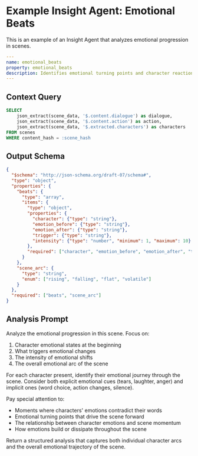 # Example Insight Agent: Emotional Beats

This is an example of an Insight Agent that analyzes emotional progression in scenes.

```yaml
---
name: emotional_beats
property: emotional_beats
description: Identifies emotional turning points and character reactions
---
```

## Context Query

```sql
SELECT
    json_extract(scene_data, '$.content.dialogue') as dialogue,
    json_extract(scene_data, '$.content.action') as action,
    json_extract(scene_data, '$.extracted.characters') as characters
FROM scenes
WHERE content_hash = :scene_hash
```

## Output Schema

```json
{
  "$schema": "http://json-schema.org/draft-07/schema#",
  "type": "object",
  "properties": {
    "beats": {
      "type": "array",
      "items": {
        "type": "object",
        "properties": {
          "character": {"type": "string"},
          "emotion_before": {"type": "string"},
          "emotion_after": {"type": "string"},
          "trigger": {"type": "string"},
          "intensity": {"type": "number", "minimum": 1, "maximum": 10}
        },
        "required": ["character", "emotion_before", "emotion_after", "trigger"]
      }
    },
    "scene_arc": {
      "type": "string",
      "enum": ["rising", "falling", "flat", "volatile"]
    }
  },
  "required": ["beats", "scene_arc"]
}
```

## Analysis Prompt

Analyze the emotional progression in this scene. Focus on:

1. Character emotional states at the beginning
2. What triggers emotional changes
3. The intensity of emotional shifts
4. The overall emotional arc of the scene

For each character present, identify their emotional journey through the scene. Consider both explicit emotional cues (tears, laughter, anger) and implicit ones (word choice, action changes, silence).

Pay special attention to:

- Moments where characters' emotions contradict their words
- Emotional turning points that drive the scene forward
- The relationship between character emotions and scene momentum
- How emotions build or dissipate throughout the scene

Return a structured analysis that captures both individual character arcs and the overall emotional trajectory of the scene.
